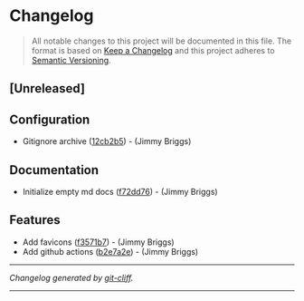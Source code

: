 # Changelog

> All notable changes to this project will be documented in this file. The format is based on
[Keep a Changelog](http://keepachangelog.com/) and this project adheres to
[Semantic Versioning](http://semver.org/).

## [Unreleased]

## Configuration

- Gitignore archive ([12cb2b5](https://github.com/noclocks/noclocks-brand/commit/12cb2b5ae24de7a97bef5e587612c3335e1a0ecc))  - (Jimmy Briggs)

## Documentation

- Initialize empty md docs ([f72dd76](https://github.com/noclocks/noclocks-brand/commit/f72dd767479988c4a0d3d8d6816ea9563f562492))  - (Jimmy Briggs)

## Features

- Add favicons ([f3571b7](https://github.com/noclocks/noclocks-brand/commit/f3571b73a6006f40e347d0d499a7b0f3d8119ba7))  - (Jimmy Briggs)
- Add github actions ([b2e7a2e](https://github.com/noclocks/noclocks-brand/commit/b2e7a2ef401f686ee2b82c479bc85a832a2ae63e))  - (Jimmy Briggs)

***
*Changelog generated by [git-cliff](https://github.com/orhun/git-cliff).*
***
